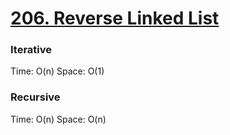 # [206. Reverse Linked List](https://leetcode.com/problems/reverse-linked-list/)

### Iterative
Time: O(n)
Space: O(1)

### Recursive
Time: O(n)
Space: O(n)

